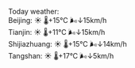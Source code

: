 Today weather:  
Beijing: ☀️   🌡️+15°C 🌬️↓15km/h  
Tianjin: ☀️   🌡️+11°C 🌬️↓15km/h  
Shijiazhuang: ☀️   🌡️+15°C 🌬️↓14km/h  
Tangshan: ☀️   🌡️+17°C 🌬️↓5km/h  
